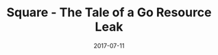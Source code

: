---
title: "Square - The Tale of a Go Resource Leak"
description: ""
date: 2017-07-11
series: Case Studies
link: https://developer.squareup.com/blog/always-be-closing/
draft: true
resources:
- name: logo
  src: logo.svg
  params:
    alt: Square
---